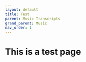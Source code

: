 ```yaml
---
layout: default
title: Test
parent: Music Transcripts
grand_parent: Music
nav_order: 1
---
```


# This is a test page